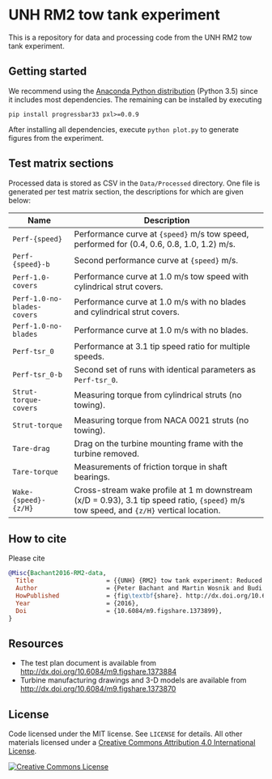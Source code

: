 UNH RM2 tow tank experiment
===========================

This is a repository for data and processing code from the UNH RM2 tow tank
experiment.


## Getting started

We recommend using the
[Anaconda Python distribution](http://continuum.io/downloads)
(Python 3.5) since it includes most dependencies. The remaining
can be installed by executing

    pip install progressbar33 pxl>=0.0.9

After installing all dependencies, execute `python plot.py` to generate
figures from the experiment.


## Test matrix sections

Processed data is stored as CSV in the `Data/Processed` directory. One file is
generated per test matrix section, the descriptions for which are given below:

| Name | Description |
|------|-------------|
| `Perf-{speed}` | Performance curve at `{speed}` m/s tow speed, performed for (0.4, 0.6, 0.8, 1.0, 1.2) m/s. |
| `Perf-{speed}-b` | Second performance curve at `{speed}` m/s. |
| `Perf-1.0-covers` | Performance curve at 1.0 m/s tow speed with cylindrical strut covers. |
| `Perf-1.0-no-blades-covers` | Performance curve at 1.0 m/s with no blades and cylindrical strut covers. |
| `Perf-1.0-no-blades` | Performance curve at 1.0 m/s with no blades. |
| `Perf-tsr_0` | Performance at 3.1 tip speed ratio for multiple speeds. |
| `Perf-tsr_0-b` | Second set of runs with identical parameters as `Perf-tsr_0`. |
| `Strut-torque-covers` | Measuring torque from cylindrical struts (no towing). |
| `Strut-torque` | Measuring torque from NACA 0021 struts (no towing). |
| `Tare-drag` | Drag on the turbine mounting frame with the turbine removed. |
| `Tare-torque` | Measurements of friction torque in shaft bearings. |
| `Wake-{speed}-{z/H}` | Cross-stream wake profile at 1 m downstream (x/D = 0.93), 3.1 tip speed ratio, `{speed}` m/s tow speed, and `{z/H}` vertical location. |


## How to cite

Please cite

```bibtex
@Misc{Bachant2016-RM2-data,
  Title                    = {{UNH} {RM2} tow tank experiment: Reduced dataset and processing code},
  Author                   = {Peter Bachant and Martin Wosnik and Budi Gunawan and Vincent Neary},
  HowPublished             = {fig\textbf{share}. http://dx.doi.org/10.6084/m9.figshare.1373899},
  Year                     = {2016},
  Doi                      = {10.6084/m9.figshare.1373899},
}
```


## Resources

* The test plan document is available from http://dx.doi.org/10.6084/m9.figshare.1373884
* Turbine manufacturing drawings and 3-D models are
available from http://dx.doi.org/10.6084/m9.figshare.1373870


## License

Code licensed under the MIT license. See `LICENSE` for details.
All other materials licensed under a <a rel="license" href="http://creativecommons.org/licenses/by/4.0/">
Creative Commons Attribution 4.0 International License</a>.

<a rel="license" href="http://creativecommons.org/licenses/by/4.0/">
<img alt="Creative Commons License" style="border-width:0" src="http://i.creativecommons.org/l/by/4.0/88x31.png" />
</a>

